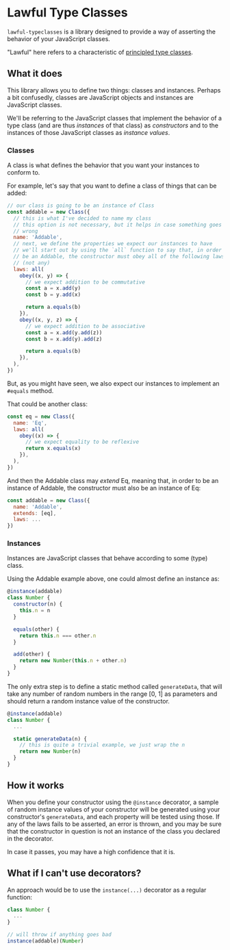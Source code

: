 # Lawful Type Classes

`lawful-typeclasses` is a library designed to provide a way of asserting
the behavior of your JavaScript classes.

"Lawful" here refers to a characteristic of [principled type classes](https://degoes.net/articles/principled-typeclasses).

## What it does

This library allows you to define two things: classes and instances. Perhaps
a bit confusedly, classes are JavaScript objects and instances are
JavaScript classes.

We'll be referring to the JavaScript classes that implement the behavior of
a type class (and are thus _instances_ of that class) as _constructors_ and
to the instances of those JavaScript classes as _instance values_.

### Classes

A class is what defines the behavior that you want your instances to
conform to.

For example, let's say that you want to define a class of things that can be
added:

```javascript
// our class is going to be an instance of Class
const addable = new Class({
  // this is what I've decided to name my class
  // this option is not necessary, but it helps in case something goes
  // wrong
  name: 'Addable',
  // next, we define the properties we expect our instances to have
  // we'll start out by using the `all` function to say that, in order to
  // be an Addable, the constructor must obey all of the following laws
  // (not any)
  laws: all(
    obey((x, y) => {
      // we expect addition to be commutative
      const a = x.add(y)
      const b = y.add(x)

      return a.equals(b)
    }),
    obey((x, y, z) => {
      // we expect addition to be associative
      const a = x.add(y.add(z))
      const b = x.add(y).add(z)

      return a.equals(b)
    }),
  ),
})
```

But, as you might have seen, we also expect our instances to implement an
`#equals` method.

That could be another class:

```javascript
const eq = new Class({
  name: 'Eq',
  laws: all(
    obey((x) => {
      // we expect equality to be reflexive
      return x.equals(x)
    }),
  ),
})
```

And then the Addable class may _extend_ Eq, meaning that, in order to be an
instance of Addable, the constructor must also be an instance of Eq:

```javascript
const addable = new Class({
  name: 'Addable',
  extends: [eq],
  laws: ...
})
```

### Instances

Instances are JavaScript classes that behave according to some (type) class.

Using the Addable example above, one could almost define an instance as:

```javascript
@instance(addable)
class Number {
  constructor(n) {
    this.n = n
  }

  equals(other) {
    return this.n === other.n
  }

  add(other) {
    return new Number(this.n + other.n)
  }
}
```

The only extra step is to define a static method called `generateData`, that
will take any number of random numbers in the range [0, 1] as parameters
and should return a random instance value of the constructor.

```javascript
@instance(addable)
class Number {
  ...

  static generateData(n) {
    // this is quite a trivial example, we just wrap the n
    return new Number(n)
  }
}
```

## How it works

When you define your constructor using the `@instance` decorator, a sample
of random instance values of your constructor will be generated using your
constructor's `generateData`, and each property will be tested using those.
If any of the laws fails to be asserted, an error is thrown, and you may be
sure that the constructor in question is not an instance of the class you
declared in the decorator.

In case it passes, you may have a high confidence that it is.

## What if I can't use decorators?

An approach would be to use the `instance(...)` decorator as a regular
function:

```javascript
class Number {
  ...
}

// will throw if anything goes bad
instance(addable)(Number)
```
